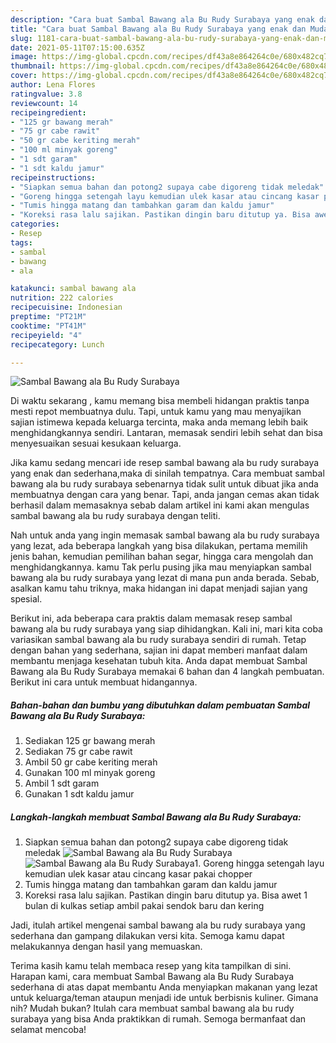 ```yaml
---
description: "Cara buat Sambal Bawang ala Bu Rudy Surabaya yang enak dan Mudah Dibuat"
title: "Cara buat Sambal Bawang ala Bu Rudy Surabaya yang enak dan Mudah Dibuat"
slug: 1181-cara-buat-sambal-bawang-ala-bu-rudy-surabaya-yang-enak-dan-mudah-dibuat
date: 2021-05-11T07:15:00.635Z
image: https://img-global.cpcdn.com/recipes/df43a8e864264c0e/680x482cq70/sambal-bawang-ala-bu-rudy-surabaya-foto-resep-utama.jpg
thumbnail: https://img-global.cpcdn.com/recipes/df43a8e864264c0e/680x482cq70/sambal-bawang-ala-bu-rudy-surabaya-foto-resep-utama.jpg
cover: https://img-global.cpcdn.com/recipes/df43a8e864264c0e/680x482cq70/sambal-bawang-ala-bu-rudy-surabaya-foto-resep-utama.jpg
author: Lena Flores
ratingvalue: 3.8
reviewcount: 14
recipeingredient:
- "125 gr bawang merah"
- "75 gr cabe rawit"
- "50 gr cabe keriting merah"
- "100 ml minyak goreng"
- "1 sdt garam"
- "1 sdt kaldu jamur"
recipeinstructions:
- "Siapkan semua bahan dan potong2 supaya cabe digoreng tidak meledak"
- "Goreng hingga setengah layu kemudian ulek kasar atau cincang kasar pakai chopper"
- "Tumis hingga matang dan tambahkan garam dan kaldu jamur"
- "Koreksi rasa lalu sajikan. Pastikan dingin baru ditutup ya. Bisa awet 1 bulan di kulkas setiap ambil pakai sendok baru dan kering"
categories:
- Resep
tags:
- sambal
- bawang
- ala

katakunci: sambal bawang ala 
nutrition: 222 calories
recipecuisine: Indonesian
preptime: "PT21M"
cooktime: "PT41M"
recipeyield: "4"
recipecategory: Lunch

---
```



![Sambal Bawang ala Bu Rudy Surabaya](https://img-global.cpcdn.com/recipes/df43a8e864264c0e/680x482cq70/sambal-bawang-ala-bu-rudy-surabaya-foto-resep-utama.jpg)

Di waktu  sekarang , kamu memang bisa membeli hidangan praktis tanpa mesti repot membuatnya dulu. Tapi, untuk kamu yang mau menyajikan sajian istimewa kepada keluarga tercinta, maka anda memang lebih baik menghidangkannya sendiri. Lantaran, memasak sendiri lebih sehat dan bisa menyesuaikan sesuai kesukaan keluarga.

Jika kamu sedang mencari ide resep sambal bawang ala bu rudy surabaya yang enak dan sederhana,maka di sinilah tempatnya. Cara membuat sambal bawang ala bu rudy surabaya  sebenarnya tidak sulit untuk dibuat jika anda membuatnya dengan cara yang benar. Tapi, anda jangan cemas akan tidak berhasil dalam memasaknya 
sebab dalam artikel ini kami akan mengulas sambal bawang ala bu rudy surabaya dengan teliti.  



Nah untuk anda yang ingin memasak sambal bawang ala bu rudy surabaya yang lezat, ada beberapa langkah yang bisa dilakukan, pertama memilih jenis bahan, kemudian pemilihan bahan segar, hingga cara mengolah dan menghidangkannya. kamu Tak perlu pusing jika mau menyiapkan sambal bawang ala bu rudy surabaya yang lezat di mana pun anda berada. Sebab, asalkan kamu  tahu triknya, maka hidangan ini dapat menjadi sajian yang spesial.

Berikut ini, ada beberapa cara praktis  dalam memasak resep sambal bawang ala bu rudy surabaya yang siap dihidangkan. Kali ini, mari kita coba variasikan sambal bawang ala bu rudy surabaya sendiri di rumah. Tetap dengan bahan yang sederhana, sajian ini dapat memberi manfaat dalam membantu menjaga kesehatan tubuh kita. Anda dapat membuat Sambal Bawang ala Bu Rudy Surabaya memakai 6 bahan dan 4 langkah pembuatan. Berikut ini cara untuk membuat hidangannya.

<!--inarticleads1-->

##### Bahan-bahan dan bumbu yang dibutuhkan dalam pembuatan Sambal Bawang ala Bu Rudy Surabaya:

1. Sediakan 125 gr bawang merah
1. Sediakan 75 gr cabe rawit
1. Ambil 50 gr cabe keriting merah
1. Gunakan 100 ml minyak goreng
1. Ambil 1 sdt garam
1. Gunakan 1 sdt kaldu jamur




<!--inarticleads2-->

##### Langkah-langkah membuat Sambal Bawang ala Bu Rudy Surabaya:

1. Siapkan semua bahan dan potong2 supaya cabe digoreng tidak meledak
<img src="https://img-global.cpcdn.com/steps/ae13c11978262ba0/160x128cq70/sambal-bawang-ala-bu-rudy-surabaya-langkah-memasak-1-foto.jpg" alt="Sambal Bawang ala Bu Rudy Surabaya"><img src="https://img-global.cpcdn.com/steps/a4949c2353333a2c/160x128cq70/sambal-bawang-ala-bu-rudy-surabaya-langkah-memasak-1-foto.jpg" alt="Sambal Bawang ala Bu Rudy Surabaya">1. Goreng hingga setengah layu kemudian ulek kasar atau cincang kasar pakai chopper
1. Tumis hingga matang dan tambahkan garam dan kaldu jamur
1. Koreksi rasa lalu sajikan. Pastikan dingin baru ditutup ya. Bisa awet 1 bulan di kulkas setiap ambil pakai sendok baru dan kering




Jadi, itulah artikel mengenai  sambal bawang ala bu rudy surabaya  yang sederhana dan gampang dilakukan versi kita. Semoga kamu dapat melakukannya dengan hasil yang memuaskan. 

Terima kasih kamu telah membaca resep yang kita tampilkan di sini. Harapan kami, cara membuat  Sambal Bawang ala Bu Rudy Surabaya sederhana di atas dapat membantu Anda menyiapkan makanan yang lezat untuk keluarga/teman ataupun menjadi ide untuk berbisnis kuliner. Gimana nih? Mudah bukan? Itulah cara membuat sambal bawang ala bu rudy surabaya yang bisa Anda praktikkan di rumah. Semoga bermanfaat dan selamat mencoba!

